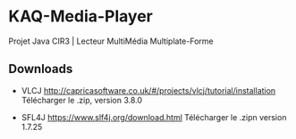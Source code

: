 # KAQ-Media-Player
Projet Java CIR3 | Lecteur MultiMédia Multiplate-Forme

## Downloads

* VLCJ
http://capricasoftware.co.uk/#/projects/vlcj/tutorial/installation
Télécharger le .zip, version 3.8.0

* SFL4J
https://www.slf4j.org/download.html
Télécharger le .zipn version 1.7.25